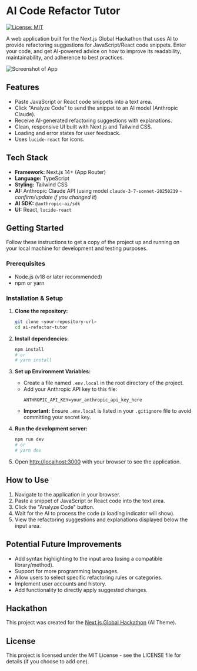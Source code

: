 # AI Code Refactor Tutor

[![License: MIT](https://img.shields.io/badge/License-MIT-yellow.svg)](https://opensource.org/licenses/MIT)

A web application built for the Next.js Global Hackathon that uses AI to provide refactoring suggestions for JavaScript/React code snippets. Enter your code, and get AI-powered advice on how to improve its readability, maintainability, and adherence to best practices.

![Screenshot of App](https://i.imgur.com/M1ZwGBh.png)

## Features

* Paste JavaScript or React code snippets into a text area.
* Click "Analyze Code" to send the snippet to an AI model (Anthropic Claude).
* Receive AI-generated refactoring suggestions with explanations.
* Clean, responsive UI built with Next.js and Tailwind CSS.
* Loading and error states for user feedback.
* Uses `lucide-react` for icons.

## Tech Stack

* **Framework:** Next.js 14+ (App Router)
* **Language:** TypeScript
* **Styling:** Tailwind CSS
* **AI:** Anthropic Claude API (using model `claude-3-7-sonnet-20250219` - *confirm/update if you changed it*)
* **AI SDK:** `@anthropic-ai/sdk`
* **UI:** React, `lucide-react`

## Getting Started

Follow these instructions to get a copy of the project up and running on your local machine for development and testing purposes.

### Prerequisites

* Node.js (v18 or later recommended)
* npm or yarn

### Installation & Setup

1.  **Clone the repository:**
    ```bash
    git clone <your-repository-url>
    cd ai-refactor-tutor
    ```
2.  **Install dependencies:**
    ```bash
    npm install
    # or
    # yarn install
    ```
3.  **Set up Environment Variables:**
    * Create a file named `.env.local` in the root directory of the project.
    * Add your Anthropic API key to this file:
        ```plaintext
        ANTHROPIC_API_KEY=your_anthropic_api_key_here
        ```
    * **Important:** Ensure `.env.local` is listed in your `.gitignore` file to avoid committing your secret key.

4.  **Run the development server:**
    ```bash
    npm run dev
    # or
    # yarn dev
    ```
5.  Open [http://localhost:3000](http://localhost:3000) with your browser to see the application.

## How to Use

1.  Navigate to the application in your browser.
2.  Paste a snippet of JavaScript or React code into the text area.
3.  Click the "Analyze Code" button.
4.  Wait for the AI to process the code (a loading indicator will show).
5.  View the refactoring suggestions and explanations displayed below the input area.

## Potential Future Improvements

* Add syntax highlighting to the input area (using a compatible library/method).
* Support for more programming languages.
* Allow users to select specific refactoring rules or categories.
* Implement user accounts and history.
* Add functionality to directly apply suggested changes.

## Hackathon

This project was created for the [Next.js Global Hackathon](https://next-hackathon-2025.vercel.app/) (AI Theme).

## License

This project is licensed under the MIT License - see the LICENSE file for details (if you choose to add one).
